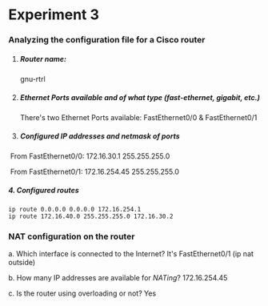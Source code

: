# Experiment 3

### Analyzing the configuration file for a Cisco router

1. ##### Router name:

   gnu-rtrl

2. ##### Ethernet Ports available and of what type (fast-ethernet, gigabit, etc.)

   There's two Ethernet Ports available: FastEthernet0/0 & FastEthernet0/1

3. ##### Configured IP addresses and netmask of ports

​        From FastEthernet0/0: 172.16.30.1 255.255.255.0

​        From FastEthernet0/1: 172.16.254.45 255.255.255.0

#####    4. Configured routes

```
ip route 0.0.0.0 0.0.0.0 172.16.254.1
ip route 172.16.40.0 255.255.255.0 172.16.30.2
```

###  NAT configuration on the router

a. Which interface is connected to the Internet? It's FastEthernet0/1 (ip nat outside)

b. How many IP addresses are available for *NATing*? 172.16.254.45

c. Is the router using overloading or not? Yes

### 

​        

